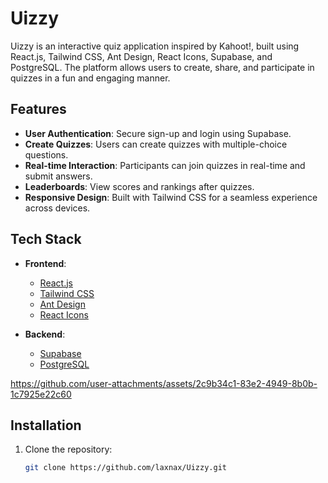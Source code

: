 # Uizzy

Uizzy is an interactive quiz application inspired by Kahoot!, built using React.js, Tailwind CSS, Ant Design, React Icons, Supabase, and PostgreSQL. The platform allows users to create, share, and participate in quizzes in a fun and engaging manner.

## Features

- **User Authentication**: Secure sign-up and login using Supabase.
- **Create Quizzes**: Users can create quizzes with multiple-choice questions.
- **Real-time Interaction**: Participants can join quizzes in real-time and submit answers.
- **Leaderboards**: View scores and rankings after quizzes.
- **Responsive Design**: Built with Tailwind CSS for a seamless experience across devices.

## Tech Stack

- **Frontend**: 
  - [React.js](https://reactjs.org/)
  - [Tailwind CSS](https://tailwindcss.com/)
  - [Ant Design](https://ant.design/)
  - [React Icons](https://react-icons.github.io/react-icons/)
  
- **Backend**:
  - [Supabase](https://supabase.io/)
  - [PostgreSQL](https://www.postgresql.org/)


    

https://github.com/user-attachments/assets/2c9b34c1-83e2-4949-8b0b-1c7925e22c60



## Installation

1. Clone the repository:
   ```bash
   git clone https://github.com/laxnax/Uizzy.git 
